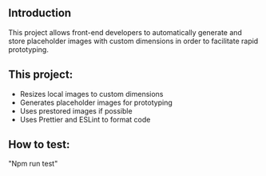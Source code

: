 ## Introduction

This project allows front-end developers to automatically generate and store placeholder images with custom dimensions in order to facilitate rapid prototyping.

## This project:
- Resizes local images to custom dimensions
- Generates placeholder images for prototyping
- Uses prestored images if possible
- Uses Prettier and ESLint to format code

## How to test:
<!-- Compiles TS and runs jasmine -->
"Npm run test"



